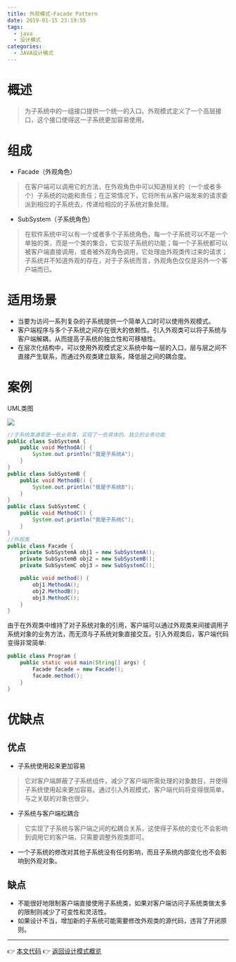 ```yaml
---
title: 外观模式-Facade Pattern
date: 2019-01-15 23:19:55
tags:
  - java
  - 设计模式
categories: 
  - JAVA设计模式
---
```


# 概述
> 为子系统中的一组接口提供一个统一的入口。外观模式定义了一个高层接口，这个接口使得这一子系统更加容易使用。

<!-- more -->

# 组成

- Facade（外观角色）
> 在客户端可以调用它的方法，在外观角色中可以知道相关的（一个或者多个）子系统的功能和责任；在正常情况下，它将所有从客户端发来的请求委派到相应的子系统去，传递给相应的子系统对象处理。
- SubSystem（子系统角色）
> 在软件系统中可以有一个或者多个子系统角色，每一个子系统可以不是一个单独的类，而是一个类的集合，它实现子系统的功能；每一个子系统都可以被客户端直接调用，或者被外观角色调用，它处理由外观类传过来的请求；子系统并不知道外观的存在，对于子系统而言，外观角色仅仅是另外一个客户端而已。

# 适用场景

- 当要为访问一系列复杂的子系统提供一个简单入口时可以使用外观模式。
- 客户端程序与多个子系统之间存在很大的依赖性。引入外观类可以将子系统与客户端解耦，从而提高子系统的独立性和可移植性。
- 在层次化结构中，可以使用外观模式定义系统中每一层的入口，层与层之间不直接产生联系，而通过外观类建立联系，降低层之间的耦合度。

# 案例

UML类图

![](https://i.imgur.com/pitBuDK.png)

```java
//子系统类通常是一些业务类，实现了一些具体的、独立的业务功能
public class SubSystemA {
    public void MethodA() {
        System.out.println("我是子系统A");
    }
}
public class SubSystemB {
    public void MethodB() {
        System.out.println("我是子系统B");
    }
}
public class SubSystemC {
    public void MethodC() {
        System.out.println("我是子系统C");
    }
}
//外观类
public class Facade {
    private SubSystemA obj1 = new SubSystemA();
    private SubSystemB obj2 = new SubSystemB();
    private SubSystemC obj3 = new SubSystemC();

    public void method() {
        obj1.MethodA();
        obj2.MethodB();
        obj3.MethodC();
    }
}
```

由于在外观类中维持了对子系统对象的引用，客户端可以通过外观类来间接调用子系统对象的业务方法，而无须与子系统对象直接交互。引入外观类后，客户端代码变得非常简单:

```java
public class Program {
    public static void main(String[] args) {
        Facade facade = new Facade();
        facade.method();
    }
}
```

# 优缺点

## 优点

- 子系统使用起来更加容易
> 它对客户端屏蔽了子系统组件，减少了客户端所需处理的对象数目，并使得子系统使用起来更加容易。通过引入外观模式，客户端代码将变得很简单，与之关联的对象也很少。
- 子系统与客户端松耦合
> 它实现了子系统与客户端之间的松耦合关系，这使得子系统的变化不会影响到调用它的客户端，只需要调整外观类即可。
- 一个子系统的修改对其他子系统没有任何影响，而且子系统内部变化也不会影响到外观对象。

## 缺点

- 不能很好地限制客户端直接使用子系统类，如果对客户端访问子系统类做太多的限制则减少了可变性和灵活性。
- 如果设计不当，增加新的子系统可能需要修改外观类的源代码，违背了开闭原则。

---
👉 [本文代码](https://github.com/gcdd1993/java-design-pattern/tree/master/src/main/java/facadePattern)
👉 [返回设计模式概览](#JAVA设计模式/设计模式概览)